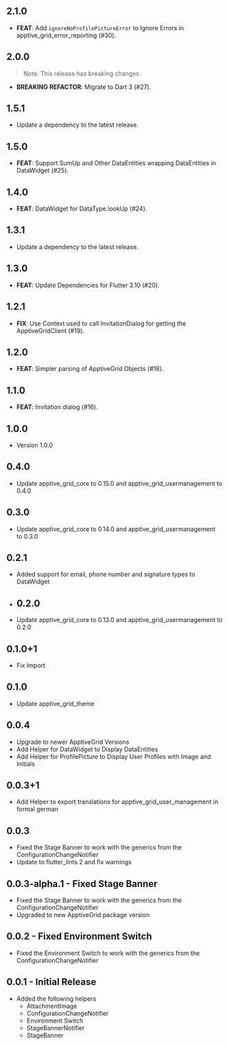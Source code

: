 ## 2.1.0

 - **FEAT**: Add `ignoreNoProfilePictureError` to Ignore Errors in apptive_grid_error_reporting (#30).

## 2.0.0

> Note: This release has breaking changes.

 - **BREAKING** **REFACTOR**: Migrate to Dart 3 (#27).

## 1.5.1

 - Update a dependency to the latest release.

## 1.5.0

 - **FEAT**: Support SumUp and Other DataEntities wrapping DataEntities in DataWidget (#25).

## 1.4.0

 - **FEAT**: DataWidget for DataType.lookUp (#24).

## 1.3.1

 - Update a dependency to the latest release.

## 1.3.0

 - **FEAT**: Update Dependencies for Flutter 3.10 (#20).

## 1.2.1

 - **FIX**: Use Context used to call InvitationDialog for getting the ApptiveGridClient (#19).

## 1.2.0

 - **FEAT**: Simpler parsing of ApptiveGrid Objects (#18).

## 1.1.0

 - **FEAT**: Invitation dialog (#16).

## 1.0.0
* Version 1.0.0

## 0.4.0
* Update apptive_grid_core to 0.15.0 and apptive_grid_usermanagement to 0.4.0

## 0.3.0
* Update apptive_grid_core to 0.14.0 and apptive_grid_usermanagement to 0.3.0

## 0.2.1
* Added support for email, phone number and signature types to DataWidget

* ## 0.2.0
* Update apptive_grid_core to 0.13.0 and apptive_grid_usermanagement to 0.2.0

## 0.1.0+1
* Fix Import

## 0.1.0
* Update apptive_grid_theme

## 0.0.4
* Upgrade to newer ApptiveGrid Versions
* Add Helper for DataWidget to Display DataEntities
* Add Helper for ProfilePicture to Display User Profiles with Image and Initials

## 0.0.3+1
* Add Helper to export translations for apptive_grid_user_management in formal german

## 0.0.3
* Fixed the Stage Banner to work with the generics from the ConfigurationChangeNotifier
* Update to flutter_lints 2 and fix warnings

## 0.0.3-alpha.1 - Fixed Stage Banner
* Fixed the Stage Banner to work with the generics from the ConfigurationChangeNotifier
* Upgraded to new ApptiveGrid package version

## 0.0.2 - Fixed Environment Switch
* Fixed the Environment Switch to work with the generics from the ConfigurationChangeNotifier

## 0.0.1 - Initial Release
* Added the following helpers
    * AttachmentImage
    * ConfigurationChangeNotifier
    * Environment Switch
    * StageBannerNotifier
    * StageBanner
